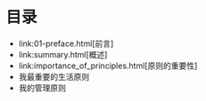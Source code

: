 # 目录


* link:01-preface.html[前言]
* link:summary.html[概述]
* link:importance_of_principles.html[原则的重要性]
* 我最重要的生活原则
* 我的管理原则
